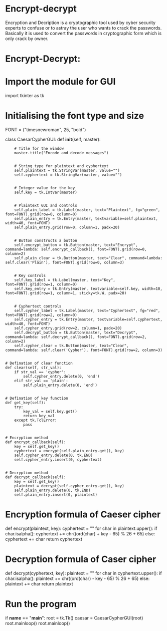 # Encrypt-decrypt
Encryption and Decription is a cryptographic tool used by cyber security experts to confuse or to astray the user who wants to crack the 
passwords. Basically it is used to convert the passwords in cryptographic form which is only crack by owner.

# Encrypt-Decrypt:
# Import the module for GUI
import tkinter as tk


# Initialising the font type and size
FONT = ("timesnewroman", 25, "bold")



class CaesarCypherGUI:
    def __init__(self, master):


        # Title for the window
        master.title("Encode and decode messages")


        # String type for plaintext and cyphertext
        self.plaintext = tk.StringVar(master, value="")
        self.cyphertext = tk.StringVar(master, value="")


        # Integer value for the key
        self.key = tk.IntVar(master)


        # Plaintext GUI and controls
        self.plain_label = tk.Label(master, text="Plaintext", fg="green", font=FONT).grid(row=0, column=0)
        self.plain_entry = tk.Entry(master, textvariable=self.plaintext, width=40, font=FONT)
        self.plain_entry.grid(row=0, column=1, padx=20)


        # Button constructs a button
        self.encrypt_button = tk.Button(master, text="Encrypt", command=lambda: self.encrypt_callback(), font=FONT).grid(row=0, column=2)
        self.plain_clear = tk.Button(master, text="Clear", command=lambda: self.clear('Plain'), font=FONT).grid(row=0, column=3)


        # Key controls
        self.key_label = tk.Label(master, text="Key", font=FONT).grid(row=1, column=0)
        self.key_entry = tk.Entry(master, textvariable=self.key, width=10, font=FONT).grid(row=1, column=1, sticky=tk.W, padx=20)


        # Cyphertext controls
        self.cypher_label = tk.Label(master, text="Cyphertext", fg="red", font=FONT).grid(row=2, column=0)
        self.cypher_entry = tk.Entry(master, textvariable=self.cyphertext, width=40, font=FONT)
        self.cypher_entry.grid(row=2, column=1, padx=20)
        self.decrypt_button = tk.Button(master, text="Decrypt", command=lambda: self.decrypt_callback(), font=FONT).grid(row=2, column=2)
        self.cypher_clear = tk.Button(master, text="Clear", command=lambda: self.clear('Cypher'), font=FONT).grid(row=2, column=3)


    # Defination of clear function
    def clear(self, str_val):
        if str_val == 'cypher':
            self.cypher_entry.delete(0, 'end')
        elif str_val == 'plain':
            self.plain_entry.delete(0, 'end')


    # Defination of key function
    def get_key(self):
        try:
            key_val = self.key.get()
            return key_val
        except tk.TclError:
            pass


    # Encryption method
    def encrypt_callback(self):
        key = self.get_key()
        cyphertext = encrypt(self.plain_entry.get(), key)
        self.cypher_entry.delete(0, tk.END)
        self.cypher_entry.insert(0, cyphertext)


    # Decryption method
    def decrypt_callback(self):
        key = self.get_key()
        plaintext = decrypt(self.cypher_entry.get(), key)
        self.plain_entry.delete(0, tk.END)
        self.plain_entry.insert(0, plaintext)


# Encryption formula of Caeser cipher
def encrypt(plaintext, key):
    cyphertext = ""
    for char in plaintext.upper():
        if char.isalpha():
            cyphertext += chr((ord(char) + key - 65) % 26 + 65)
        else:
            cyphertext += char
    return cyphertext


# Decryption formula of Caser cipher
def decrypt(cyphertext, key):
    plaintext = ""
    for char in cyphertext.upper():
        if char.isalpha():
            plaintext += chr((ord(char) - key - 65) % 26 + 65)
        else:
            plaintext += char
    return plaintext


# Run the program
if __name__ == "__main__":
    root = tk.Tk()
    caesar = CaesarCypherGUI(root)
    root.mainloop()
    root.mainloop()
